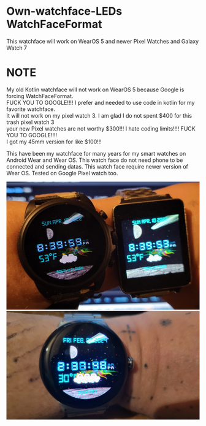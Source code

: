 # Own-watchface-LEDs WatchFaceFormat      

This watchface will work on WearOS 5 and newer Pixel Watches and Galaxy Watch 7     


# NOTE 
My old Kotlin watchface will not work on WearOS 5 because Google is forcing WatchFaceFormat.   
FUCK YOU TO GOOGLE!!!!   I prefer and needed to use code in kotlin for my favorite watchface.        
It will not work on my pixel watch 3.  I am glad I do not spent $400 for this trash pixel watch 3   
your new Pixel watches are not worthy $300!!! I hate coding limits!!!!  FUCK YOU TO GOOGLE!!!!     
I got my 45mm version for like $100!!!     

This have been my watchface for many years for my smart watches on Android Wear and Wear OS.
This watch face do not need phone to be connected and sending datas. 
This watch face require newer version of Wear OS. Tested on Google Pixel watch too.     

![My Watches](watches.jpg)
![My Pixel](pixel.jpg)